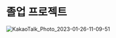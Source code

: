 # 졸업 프로젝트
![KakaoTalk_Photo_2023-01-26-11-09-51](https://user-images.githubusercontent.com/98483125/214742312-504d6454-00c1-4bff-9fb6-c36f3b1fd881.jpeg)
